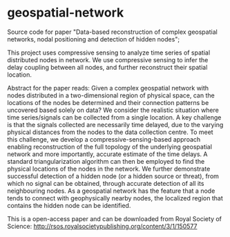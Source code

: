 # geospatial-network
Source code for paper "Data-based reconstruction of complex geospatial networks, nodal positioning and detection of hidden nodes";

This project uses compressive sensing to analyze time series of spatial distributed nodes in network. We use compressive sensing to infer the delay coupling between all nodes, and further reconstruct their spatial location.

Abstract for the paper reads:
Given a complex geospatial network with nodes distributed in a two-dimensional region of physical space, can the locations of the nodes be determined and their connection patterns be uncovered based solely on data? We consider the realistic situation where time series/signals can be collected from a single location. A key challenge is that the signals collected are necessarily time delayed, due to the varying physical distances from the nodes to the data collection centre. To meet this challenge, we develop a compressive-sensing-based approach enabling reconstruction of the full topology of the underlying geospatial network and more importantly, accurate estimate of the time delays. A standard triangularization algorithm can then be employed to find the physical locations of the nodes in the network. We further demonstrate successful detection of a hidden node (or a hidden source or threat), from which no signal can be obtained, through accurate detection of all its neighbouring nodes. As a geospatial network has the feature that a node tends to connect with geophysically nearby nodes, the localized region that contains the hidden node can be identified.

This is a open-access paper and can be downloaded from Royal Society of Science:
http://rsos.royalsocietypublishing.org/content/3/1/150577
